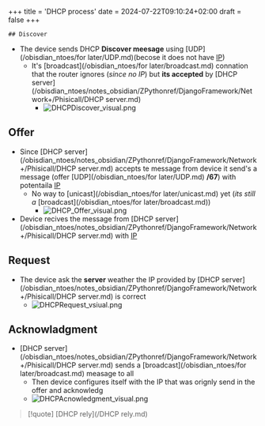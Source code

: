 +++
title = 'DHCP process'
date = 2024-07-22T09:10:24+02:00
draft = false
+++

    ## Discover 
-  The device sends DHCP **Discover meesage** using [UDP](/obisdian_ntoes/for later/UDP.md)(becose it does not have [IP](/obisdian_ntoes/notes_obsidian/ZPythonref/DjangoFramework/Network+/Ref_OSI/IP.md)) 
	- It's [broadcast](/obisdian_ntoes/for later/broadcast.md) connation that the router ignores (*since no IP*) but **its accepted** by [DHCP server](/obisdian_ntoes/notes_obsidian/ZPythonref/DjangoFramework/Network+/Phisicall/DHCP server.md)
		- ![DHCPDiscover_visual.png](/Notes/DHCPDiscover_visual.png)

## Offer 
- Since [DHCP server](/obisdian_ntoes/notes_obsidian/ZPythonref/DjangoFramework/Network+/Phisicall/DHCP server.md)  accepts te message from device it send's a message (offer [UDP](/obisdian_ntoes/for later/UDP.md) **/67**) with potentaila [IP](/obisdian_ntoes/notes_obsidian/ZPythonref/DjangoFramework/Network+/Ref_OSI/IP.md) 
	-  No way to [unicast](/obisdian_ntoes/for later/unicast.md) yet (*its still a* [broadcast](/obisdian_ntoes/for later/broadcast.md))
		- ![DHCP_Offer_visual.png](/Notes/DHCP_Offer_visual.png)
 - Device recives the message from [DHCP server](/obisdian_ntoes/notes_obsidian/ZPythonref/DjangoFramework/Network+/Phisicall/DHCP server.md) with [IP](/obisdian_ntoes/notes_obsidian/ZPythonref/DjangoFramework/Network+/Ref_OSI/IP.md)

## Request 

- The device ask the **server** weather the IP provided by [DHCP server](/obisdian_ntoes/notes_obsidian/ZPythonref/DjangoFramework/Network+/Phisicall/DHCP server.md)  is correct 
	- ![DHCPRequest_vsiual.png](/Notes/DHCPRequest_vsiual.png)

## Acknowladgment
- [DHCP server](/obisdian_ntoes/notes_obsidian/ZPythonref/DjangoFramework/Network+/Phisicall/DHCP server.md) sends a [broadcast](/obisdian_ntoes/for later/broadcast.md)  measage to all
	- Then device configures itself with the IP that was orignly send in the offer and acknowledg 
	- ![DHCPAcnowledgment_visual.png](/Notes/DHCPAcnowledgment_visual.png)


>[!quote] [DHCP rely](/DHCP rely.md)